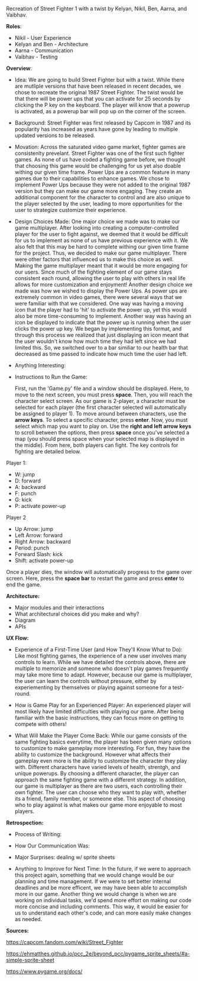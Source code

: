 Recreation of Street Fighter 1 with a twist by Kelyan, Nikil, Ben, Aarna, and Vaibhav. 


**Roles**: 
- Nikil - User Experience 
- Kelyan and Ben - Architecture 
- Aarna - Communication 
- Vaibhav - Testing

**Overview**: 
- Idea: We are going to build Street Fighter but with a twist. While there are mutliple versions that have been released in recent decades, we chose to recreate the original 1987 Street Fighter. The twist would be that there will be power ups that you can activate for 25 seconds by clicking the P key on the keyboard. The player will know that a powerup is activated, as a powerup bar will pop up on the corner of the screen. 
  
- Background: Street Fighter was first released by Capcom in 1987 and its popularity has increased as years have gone by leading 
to multiple updated versions to be released.

- Movation: Across the saturated video game market, fighter games are consistenlty prevelant. Street Fighter was one of the first such fighter games. As none of us have coded a fighting game before, we thought that choosing this game would be challenging for us yet also doable withing our given time frame. Power Ups are a common feature in many games due to their capabilities to enhance games. We chose to implement Power Ups because they were not added to the original 1987 version but they can make our game more engaging. They create an additional component for the character to control and are also unique to the player selected by the user, leading to more opportunities for the user to strategize customize their experience.
  
- Design Choices Made: One major choice we made was to make our game multiplayer. After looking into creating a computer-controlled player for the user to fight against, we deemed that it would be difficult for us to implement as none of us have previous experience with it. We also felt that this may be hard to complete withing our given time frame for the project. Thus, we decided to make our game multiplayer. There were other factors that influenced us to make this choice as well. Making the game multiplayer meant that it would be more engaging for our users. Since much of the fighting element of our game stays consistent each round, allowing the user to play with others in real life allows for more customization and enjoyment! Another design choice we made was how we wished to display the Power Ups. As power ups are extremely common in video games, there were several ways that we were familiar with that we considered. One way was having a moving icon that the player had to 'hit' to activate the power up, yet this would also be more time-consuming to implement. Another way was having an icon be displayed to indicate that the power up is running when the user clicks the power up key. We began by implementing this format, and through this process we realized that just displaying an icon meant that the user wouldn't know how much time they had left since we had limited this. So, we switched over to a bar similiar to our health bar that decreased as time passed to indicate how much time the user had left.  
  
- Anything Interesting:
  
- Instructions to Run the Game:
  
  First, run the 'Game.py' file and a window should be displayed. Here, to move to the next screen, you must press **space**. Then, you will reach the character select screen. As our game is 2-player, a character must be selected for each player (the first character selected will automatically be assigned to player 1). To move around between characters, use the **arrow keys**. To select a specific character, press **enter**. Now, you must select which map you want to play on. Use the **right and left arrow keys** to scroll between the options, then press **space** once you've selected a map (you should press space when your selected map is displayed in the middle). From here, both players can fight. The key controls for fighting are detailed below.

Player 1: 
- W: jump 
- D: forward
- A: backward
- F: punch
- G: kick
- P: activate power-up

Player 2
- Up Arrow: jump
- Left Arrow: forward
- Right Arrow: backward
- Period: punch
- Forward Slash: kick
- Shift: activate power-up

Once a player dies, the window will automatically progress to the game over screen. Here, press the **space bar** to restart the game and press **enter** to end the game.


**Architecture:**
- Major modules and their interactions
- What architectural choices did you make and why?
- Diagram
- APIs


**UX Flow:**
- Experience of a First-Time User (and How They'll Know What to Do): Like most fighting games, the experience of a new user involves many controls to learn. While we have detailed the controls above, there are multiple to memorize and someone who doesn't play games frequently may take more time to adapt. However, because our game is multiplayer, the user can learn the controls without pressure, either by experiementing by themselves or playing against someone for a test-round. 
  
- How is Game Play for an Experienced Player: An experienced player will most likely have limited difficulties with playing our game. After being familiar with the basic instructions, they can focus more on getting to compete with others!
  
- What Will Make the Player Come Back: While our game consists of the same fighting basics everytime, the player has been given many options to customize to make gameplay more interesting. For fun, they have the ability to customize the background. However what affects their gameplay even more is the ability to customize the character they play with. Different characters have varied levels of health, strentgh, and unique powerups. By choosing a different character, the player can approach the same fighting game with a different strategy. In addition, our game is multiplayer as there are two users, each controlling their own fighter. The user can choose who they want to play with, whether its a friend, family member, or someone else. This aspect of choosing who to play against is what makes our game more enjoyable to most players. 

**Retrospection:**

- Process of Writing:
  
- How Our Communication Was:
  
- Major Surprises: dealing w/ sprite sheets
  
- Anything to Improve for Next Time: In the future, if we were to approach this project again, something that we would change would be our planning and time management. If we were to set better internal deadlines and be more efficent, we may have been able to accomplish more in our game. Another thing we would change is when we are working on individual tasks, we'd spend more effort on making our code more concise and including comments. This way, it would be easier for us to understand each other's code, and can more easily make changes as needed. 

**Sources:**

https://capcom.fandom.com/wiki/Street_Fighter 

https://ehmatthes.github.io/pcc_2e/beyond_pcc/pygame_sprite_sheets/#a-simple-sprite-sheet

https://www.pygame.org/docs/
